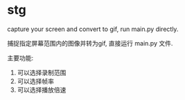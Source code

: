 # stg
capture your screen and convert to gif, run main.py directly.

捕捉指定屏幕范围内的图像并转为gif, 直接运行 main.py 文件.

主要功能:
1. 可以选择录制范围
2. 可以选择帧率
3. 可以选择播放倍速
